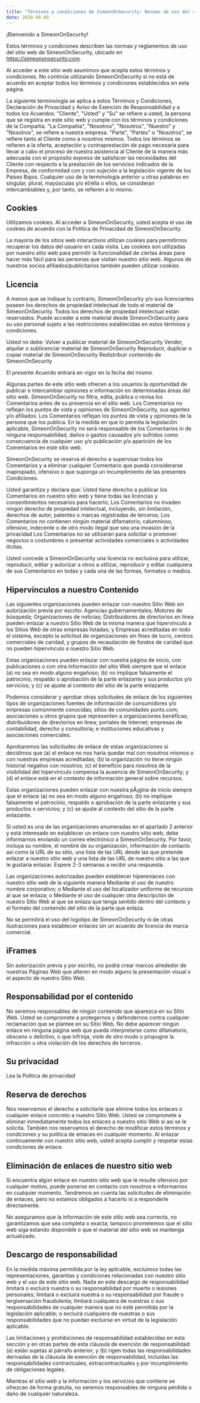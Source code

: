 ```yaml
---
title: "Términos y condiciones de SimeonOnSecurity: Normas de uso del sitio web"
date: 2020-08-08
---
```


¡Bienvenido a SimeonOnSecurity!

Estos términos y condiciones describen las normas y reglamentos de uso del sitio web de SimeonOnSecurity, ubicado en https://simeononsecurity.com.

Al acceder a este sitio web asumimos que acepta estos términos y condiciones. No continúe utilizando SimeonOnSecurity si no está de acuerdo en aceptar todos los términos y condiciones establecidos en esta página.

La siguiente terminología se aplica a estos Términos y Condiciones, Declaración de Privacidad y Aviso de Exención de Responsabilidad y a todos los Acuerdos: "Cliente", "Usted" y "Su" se refiere a usted, la persona que se registra en este sitio web y cumple con los términos y condiciones de la Compañía. "La Compañía", "Nosotros", "Nosotros", "Nuestro" y "Nosotros", se refiere a nuestra empresa. "Parte", "Partes" o "Nosotros", se refiere tanto al Cliente como a nosotros mismos. Todos los términos se refieren a la oferta, aceptación y contraprestación de pago necesaria para llevar a cabo el proceso de nuestra asistencia al Cliente de la manera más adecuada con el propósito expreso de satisfacer las necesidades del Cliente con respecto a la prestación de los servicios indicados de la Empresa, de conformidad con y con sujeción a la legislación vigente de los Países Bajos. Cualquier uso de la terminología anterior u otras palabras en singular, plural, mayúsculas y/o él/ella o ellos, se consideran intercambiables y, por tanto, se refieren a lo mismo.

## Cookies

Utilizamos cookies. Al acceder a SimeonOnSecurity, usted acepta el uso de cookies de acuerdo con la Política de Privacidad de SimeonOnSecurity.

La mayoría de los sitios web interactivos utilizan cookies para permitirnos recuperar los datos del usuario en cada visita. Las cookies son utilizadas por nuestro sitio web para permitir la funcionalidad de ciertas áreas para hacer más fácil para las personas que visitan nuestro sitio web. Algunos de nuestros socios afiliados/publicitarios también pueden utilizar cookies.

## Licencia

A menos que se indique lo contrario, SimeonOnSecurity y/o sus licenciantes poseen los derechos de propiedad intelectual de todo el material de SimeonOnSecurity. Todos los derechos de propiedad intelectual están reservados. Puede acceder a este material desde SimeonOnSecurity para su uso personal sujeto a las restricciones establecidas en estos términos y condiciones.

Usted no debe:
Volver a publicar material de SimeonOnSecurity Vender, alquilar o sublicenciar material de SimeonOnSecurity Reproducir, duplicar o copiar material de SimeonOnSecurity Redistribuir contenido de SimeonOnSecurity

El presente Acuerdo entrará en vigor en la fecha del mismo.

Algunas partes de este sitio web ofrecen a los usuarios la oportunidad de publicar e intercambiar opiniones e información en determinadas áreas del sitio web. SimeonOnSecurity no filtra, edita, publica o revisa los Comentarios antes de su presencia en el sitio web. Los Comentarios no reflejan los puntos de vista y opiniones de SimeonOnSecurity, sus agentes y/o afiliados. Los Comentarios reflejan los puntos de vista y opiniones de la persona que los publica. En la medida en que lo permita la legislación aplicable, SimeonOnSecurity no será responsable de los Comentarios ni de ninguna responsabilidad, daños o gastos causados y/o sufridos como consecuencia de cualquier uso y/o publicación y/o aparición de los Comentarios en este sitio web.

SimeonOnSecurity se reserva el derecho a supervisar todos los Comentarios y a eliminar cualquier Comentario que pueda considerarse inapropiado, ofensivo o que suponga un incumplimiento de las presentes Condiciones.

Usted garantiza y declara que:
Usted tiene derecho a publicar los Comentarios en nuestro sitio web y tiene todas las licencias y consentimientos necesarios para hacerlo; Los Comentarios no invaden ningún derecho de propiedad intelectual, incluyendo, sin limitación, derechos de autor, patentes o marcas registradas de terceros; Los Comentarios no contienen ningún material difamatorio, calumnioso, ofensivo, indecente o de otro modo ilegal que sea una invasión de la privacidad Los Comentarios no se utilizarán para solicitar o promover negocios o costumbres o presentar actividades comerciales o actividades ilícitas.

Usted concede a SimeonOnSecurity una licencia no exclusiva para utilizar, reproducir, editar y autorizar a otros a utilizar, reproducir y editar cualquiera de sus Comentarios en todas y cada una de las formas, formatos o medios.

## Hipervínculos a nuestro Contenido

Las siguientes organizaciones pueden enlazar con nuestro Sitio Web sin autorización previa por escrito:
Agencias gubernamentales; Motores de búsqueda; Organizaciones de noticias; Distribuidores de directorios en línea pueden enlazar a nuestro Sitio Web de la misma manera que hipervínculo a los Sitios Web de otras empresas listadas; y Empresas acreditadas en todo el sistema, excepto la solicitud de organizaciones sin fines de lucro, centros comerciales de caridad, y grupos de recaudación de fondos de caridad que no pueden hipervínculo a nuestro Sitio Web.

Estas organizaciones pueden enlazar con nuestra página de inicio, con publicaciones o con otra información del sitio Web siempre que el enlace (a) no sea en modo alguno engañoso; (b) no implique falsamente el patrocinio, respaldo o aprobación de la parte enlazante y sus productos y/o servicios; y (c) se ajuste al contexto del sitio de la parte enlazante.

Podemos considerar y aprobar otras solicitudes de enlace de los siguientes tipos de organizaciones
fuentes de información de consumidores y/o empresas comúnmente conocidas; sitios de comunidades punto.com; asociaciones u otros grupos que representen a organizaciones benéficas; distribuidores de directorios en línea; portales de Internet; empresas de contabilidad, derecho y consultoría; e instituciones educativas y asociaciones comerciales.

Aprobaremos las solicitudes de enlace de estas organizaciones si decidimos que (a) el enlace no nos haría quedar mal con nosotros mismos o con nuestras empresas acreditadas; (b) la organización no tiene ningún historial negativo con nosotros; (c) el beneficio para nosotros de la visibilidad del hipervínculo compensa la ausencia de SimeonOnSecurity; y (d) el enlace está en el contexto de información general sobre recursos.

Estas organizaciones pueden enlazar con nuestra pÃ¡gina de inicio siempre que el enlace (a) no sea en modo alguno engañoso; (b) no implique falsamente el patrocinio, respaldo o aprobación de la parte enlazante y sus productos o servicios; y (c) se ajuste al contexto del sitio de la parte enlazante.

Si usted es una de las organizaciones enumeradas en el apartado 2 anterior y está interesado en establecer un enlace con nuestro sitio web, debe informarnos enviando un correo electrónico a SimeonOnSecurity. Por favor, incluya su nombre, el nombre de su organización, información de contacto así como la URL de su sitio, una lista de las URL desde las que pretende enlazar a nuestro sitio web y una lista de las URL de nuestro sitio a las que le gustaría enlazar. Espere 2-3 semanas a recibir una respuesta.

Las organizaciones autorizadas pueden establecer hiperenlaces con nuestro sitio web de la siguiente manera
Mediante el uso de nuestro nombre corporativo; o Mediante el uso del localizador uniforme de recursos al que se enlaza; o Mediante el uso de cualquier otra descripción de nuestro Sitio Web al que se enlaza que tenga sentido dentro del contexto y el formato del contenido del sitio de la parte que enlaza.

No se permitirá el uso del logotipo de SimeonOnSecurity ni de otras ilustraciones para establecer enlaces sin un acuerdo de licencia de marca comercial.

## iFrames

Sin autorización previa y por escrito, no podrá crear marcos alrededor de nuestras Páginas Web que alteren en modo alguno la presentación visual o el aspecto de nuestro Sitio Web.

## Responsabilidad por el contenido

No seremos responsables de ningún contenido que aparezca en su Sitio Web. Usted se compromete a protegernos y defendernos contra cualquier reclamación que se plantee en su Sitio Web. No debe aparecer ningún enlace en ninguna página web que pueda interpretarse como difamatorio, obsceno o delictivo, o que infrinja, viole de otro modo o propugne la infracción u otra violación de los derechos de terceros.

## Su privacidad

Lea la Política de privacidad

## Reserva de derechos

Nos reservamos el derecho a solicitarle que elimine todos los enlaces o cualquier enlace concreto a nuestro Sitio Web. Usted se compromete a eliminar inmediatamente todos los enlaces a nuestro sitio Web si así se le solicita. También nos reservamos el derecho de modificar estos términos y condiciones y su política de enlaces en cualquier momento. Al enlazar continuamente con nuestro sitio web, usted acepta cumplir y respetar estas condiciones de enlace.

## Eliminación de enlaces de nuestro sitio web

Si encuentra algún enlace en nuestro sitio web que le resulte ofensivo por cualquier motivo, puede ponerse en contacto con nosotros e informarnos en cualquier momento. Tendremos en cuenta las solicitudes de eliminación de enlaces, pero no estamos obligados a hacerlo ni a responderle directamente.

No aseguramos que la información de este sitio web sea correcta, no garantizamos que sea completa o exacta; tampoco prometemos que el sitio web siga estando disponible o que el material del sitio web se mantenga actualizado.
## Descargo de responsabilidad

En la medida máxima permitida por la ley aplicable, excluimos todas las representaciones, garantías y condiciones relacionadas con nuestro sitio web y el uso de este sitio web. Nada en este descargo de responsabilidad
limitará o excluirá nuestra o su responsabilidad por muerte o lesiones personales; limitará o excluirá nuestra o su responsabilidad por fraude o tergiversación fraudulenta; limitará cualquiera de nuestras o sus responsabilidades de cualquier manera que no esté permitida por la legislación aplicable; o excluirá cualquiera de nuestras o sus responsabilidades que no puedan excluirse en virtud de la legislación aplicable.

Las limitaciones y prohibiciones de responsabilidad establecidas en esta sección y en otras partes de esta cláusula de exención de responsabilidad: (a) están sujetas al párrafo anterior; y (b) rigen todas las responsabilidades derivadas de la cláusula de exención de responsabilidad, incluidas las responsabilidades contractuales, extracontractuales y por incumplimiento de obligaciones legales.

Mientras el sitio web y la información y los servicios que contiene se ofrezcan de forma gratuita, no seremos responsables de ninguna pérdida o daño de cualquier naturaleza.
